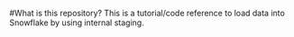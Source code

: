#What is this repository? 
This is a tutorial/code reference to load data into Snowflake by using internal staging. 
